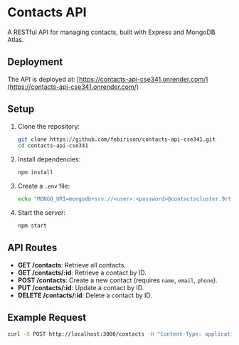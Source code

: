 # Contacts API

A RESTful API for managing contacts, built with Express and MongoDB Atlas.

## Deployment

The API is deployed at: [https://contacts-api-cse341.onrender.com/](https://contacts-api-cse341.onrender.com/)

## Setup

1. Clone the repository:
   ```bash
   git clone https://github.com/febirison/contacts-api-cse341.git
   cd contacts-api-cse341
   ```

2. Install dependencies:
   ```bash
   npm install
   ```

3. Create a `.env` file:
   ```bash
   echo "MONGO_URI=mongodb+srv://<user>:<password>@contactscluster.9rtk9fa.mongodb.net/contactsDB?retryWrites=true&w=majority" > .env
   ```

4. Start the server:
   ```bash
   npm start
   ```

## API Routes

- **GET /contacts**: Retrieve all contacts.
- **GET /contacts/:id**: Retrieve a contact by ID.
- **POST /contacts**: Create a new contact (requires `name`, `email`, `phone`).
- **PUT /contacts/:id**: Update a contact by ID.
- **DELETE /contacts/:id**: Delete a contact by ID.

## Example Request

```bash
curl -X POST http://localhost:3000/contacts -H "Content-Type: application/json" -d '{"name":"John Doe","email":"john@example.com","phone":"123-456-7890"}'
```